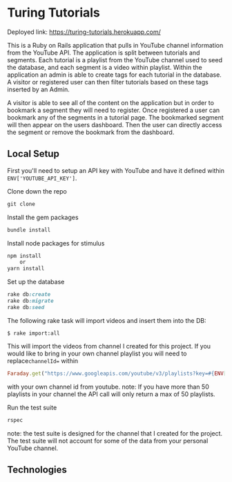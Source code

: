 # Turing Tutorials
Deployed link: https://turing-tutorials.herokuapp.com/

This is a Ruby on Rails application that pulls in YouTube channel information from the YouTube API. The application is split between tutorials and segments. Each tutorial is a playlist from the YouTube channel used to seed the database, and each segment is a video within playlist. Within the application an admin is able to create tags for each tutorial in the database. A visitor or registered user can then filter tutorials based on these tags inserted by an Admin.

A visitor is able to see all of the content on the application but in order to bookmark a segment they will need to register. Once registered a user can bookmark any of the segments in a tutorial page. The bookmarked segment will then appear on the users dashboard. Then the user can directly access the segment or remove the bookmark from the dashboard.

## Local Setup

First you'll need to setup an API key with YouTube and have it defined within `ENV['YOUTUBE_API_KEY']`.

Clone down the repo
```ruby
git clone
```
Install the gem packages
```ruby
bundle install
```
Install node packages for stimulus
```js
npm install
    or
yarn install
```
Set up the database
 ```ruby 
 rake db:create
 rake db:migrate
 rake db:seed
 ```
The following rake task will import videos and insert them into the DB:

`$ rake import:all`

This will import the videos from channel I created for this project. If you would like to bring in your own channel playlist you will need to replace`channelId=` within 
```ruby 
Faraday.get("https://www.googleapis.com/youtube/v3/playlists?key=#{ENV['YOUTUBE_API_KEY']}&part=snippet&channelId=UCwWA2R0g0x3UdEFSIKSDOmw&maxResults=50")
```
with your own channel id from youtube.
note: If you have more than 50 playlists in your channel the API call will only return a max of 50 playlists.

Run the test suite
```ruby
rspec
```
note: the test suite is designed for the channel that I created for the project. The test suite will not account for some of the data from your personal YouTube channel.

## Technologies
